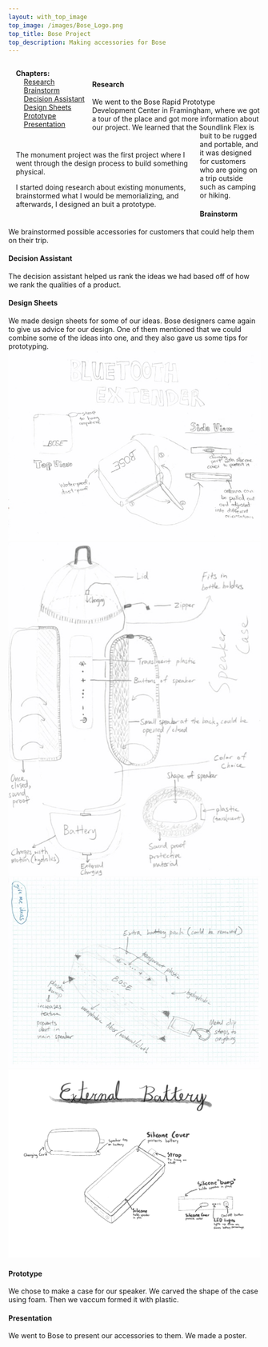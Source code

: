 ```yaml
---
layout: with_top_image
top_image: /images/Bose_Logo.png
top_title: Bose Project
top_description: Making accessories for Bose
---
```


<div class="clearfix">
  <div style="float: left; padding:15px">
    <b>Chapters:</b><br/> 
    &nbsp; &nbsp; <a href="#research">Research</a><br/> 
    &nbsp; &nbsp; <a href="#brainstorm">Brainstorm</a><br/>
    &nbsp; &nbsp; <a href="#decision-assistant">Decision Assistant</a><br/>
    &nbsp; &nbsp; <a href="#design-sheets">Design Sheets</a><br/>  
    &nbsp; &nbsp; <a href="#prototype">Prototype</a><br/>
    &nbsp; &nbsp; <a href="#presentation">Presentation</a><br/>
  </div>
  <div style="float: left; padding:15px; width: 70%;">
    <p>The monument project was the first project where I went through the design process to build something physical.
</p>
    <p></p>
    <p>I started doing research about existing monuments, brainstormed what I would be memorializing, and afterwards, I designed an buit a prototype.</p>
  </div>
</div>
<br/>

#### Research
We went to the Bose Rapid Prototype Development Center in Framingham, where we got a tour of the place and got more information about our project. We learned that the Soundlink Flex is buit to be rugged and portable, and it was designed for customers who are going on a trip outside such as camping or hiking. 

#### Brainstorm
We brainstormed possible accessories for customers that could help them on their trip.

#### Decision Assistant
The decision assistant helped us rank the ideas we had based off of how we rank the qualities of a product.

#### Design Sheets
We made design sheets for some of our ideas. Bose designers came again to give us advice for our design. One of them mentioned that we could combine some of the ideas into one, and they also gave us some tips for prototyping. 
<img src = "/images/BluetoothExtender.jpg">
<img src = "/images/Case.jpg">
<img src = "/images/Case2.jpg">
<img src = "/images/BoseDesignSheets.png">

#### Prototype
We chose to make a case for our speaker. We carved the shape of the case using foam. Then we vaccum formed it with plastic.

#### Presentation
We went to Bose to present our accessories to them. We made a poster.
